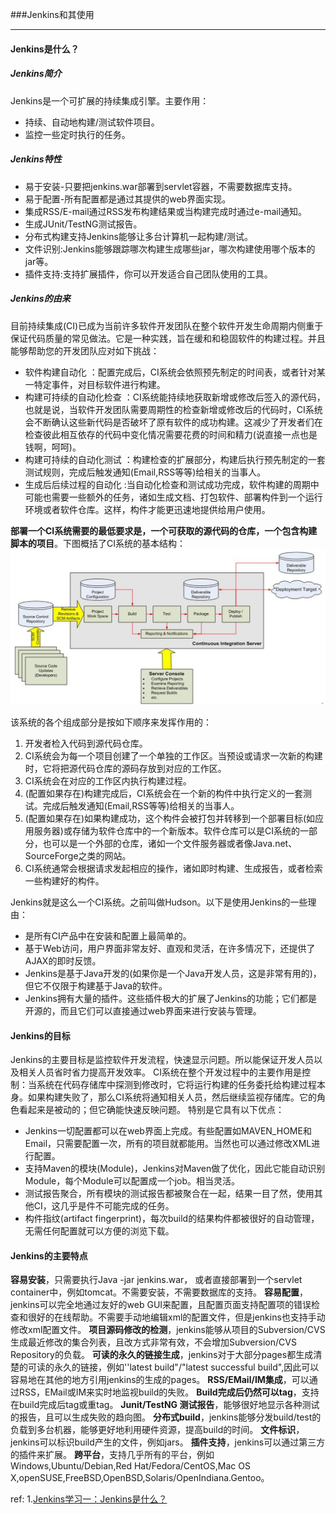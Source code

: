 
###Jenkins和其使用
***

####  Jenkins是什么？

##### Jenkins简介
Jenkins是一个可扩展的持续集成引擎。主要作用：
- 持续、自动地构建/测试软件项目。
- 监控一些定时执行的任务。

##### Jenkins特性
- 易于安装-只要把jenkins.war部署到servlet容器，不需要数据库支持。
- 易于配置-所有配置都是通过其提供的web界面实现。
- 集成RSS/E-mail通过RSS发布构建结果或当构建完成时通过e-mail通知。
- 生成JUnit/TestNG测试报告。
- 分布式构建支持Jenkins能够让多台计算机一起构建/测试。
- 文件识别:Jenkins能够跟踪哪次构建生成哪些jar，哪次构建使用哪个版本的jar等。
- 插件支持:支持扩展插件，你可以开发适合自己团队使用的工具。

##### Jenkins的由来
目前持续集成(CI)已成为当前许多软件开发团队在整个软件开发生命周期内侧重于保证代码质量的常见做法。它是一种实践，旨在缓和和稳固软件的构建过程。并且能够帮助您的开发团队应对如下挑战：
- 软件构建自动化 ：配置完成后，CI系统会依照预先制定的时间表，或者针对某一特定事件，对目标软件进行构建。
- 构建可持续的自动化检查 ：CI系统能持续地获取新增或修改后签入的源代码，也就是说，当软件开发团队需要周期性的检查新增或修改后的代码时，CI系统会不断确认这些新代码是否破坏了原有软件的成功构建。这减少了开发者们在检查彼此相互依存的代码中变化情况需要花费的时间和精力(说直接一点也是钱啊，呵呵)。
- 构建可持续的自动化测试 ：构建检查的扩展部分，构建后执行预先制定的一套测试规则，完成后触发通知(Email,RSS等等)给相关的当事人。
- 生成后后续过程的自动化 :当自动化检查和测试成功完成，软件构建的周期中可能也需要一些额外的任务，诸如生成文档、打包软件、部署构件到一个运行环境或者软件仓库。这样，构件才能更迅速地提供给用户使用。

**部署一个CI系统需要的最低要求是，一个可获取的源代码的仓库，一个包含构建脚本的项目**。下图概括了CI系统的基本结构：
![jenkins](../images/jenkins.jpg)

该系统的各个组成部分是按如下顺序来发挥作用的：
1. 开发者检入代码到源代码仓库。
2. CI系统会为每一个项目创建了一个单独的工作区。当预设或请求一次新的构建时，它将把源代码仓库的源码存放到对应的工作区。
3. CI系统会在对应的工作区内执行构建过程。
4. (配置如果存在)构建完成后，CI系统会在一个新的构件中执行定义的一套测试。完成后触发通知(Email,RSS等等)给相关的当事人。
5. (配置如果存在)如果构建成功，这个构件会被打包并转移到一个部署目标(如应用服务器)或存储为软件仓库中的一个新版本。软件仓库可以是CI系统的一部分，也可以是一个外部的仓库，诸如一个文件服务器或者像Java.net、 SourceForge之类的网站。
6. CI系统通常会根据请求发起相应的操作，诸如即时构建、生成报告，或者检索一些构建好的构件。

Jenkins就是这么一个CI系统。之前叫做Hudson。以下是使用Jenkins的一些理由：
- 是所有CI产品中在安装和配置上最简单的。
- 基于Web访问，用户界面非常友好、直观和灵活，在许多情况下，还提供了AJAX的即时反馈。
- Jenkins是基于Java开发的(如果你是一个Java开发人员，这是非常有用的)，但它不仅限于构建基于Java的软件。
- Jenkins拥有大量的插件。这些插件极大的扩展了Jenkins的功能；它们都是开源的，而且它们可以直接通过web界面来进行安装与管理。



#### Jenkins的目标
Jenkins的主要目标是监控软件开发流程，快速显示问题。所以能保证开发人员以及相关人员省时省力提高开发效率。
CI系统在整个开发过程中的主要作用是控制：当系统在代码存储库中探测到修改时，它将运行构建的任务委托给构建过程本身。如果构建失败了，那么CI系统将通知相关人员，然后继续监视存储库。它的角色看起来是被动的；但它确能快速反映问题。
特别是它具有以下优点：
- Jenkins一切配置都可以在web界面上完成。有些配置如MAVEN_HOME和Email，只需要配置一次，所有的项目就都能用。当然也可以通过修改XML进行配置。
- 支持Maven的模块(Module)，Jenkins对Maven做了优化，因此它能自动识别Module，每个Module可以配置成一个job。相当灵活。
- 测试报告聚合，所有模块的测试报告都被聚合在一起，结果一目了然，使用其他CI，这几乎是件不可能完成的任务。
- 构件指纹(artifact fingerprint)，每次build的结果构件都被很好的自动管理，无需任何配置就可以方便的浏览下载。



#### Jenkins的主要特点
**容易安装**，只需要执行Java -jar jenkins.war， 或者直接部署到一个servlet container中，例如tomcat。不需要安装，不需要数据库的支持。
**容易配置**，jenkins可以完全地通过友好的web GUI来配置，且配置页面支持配置项的错误检查和很好的在线帮助。不需要手动地编辑xml的配置文件，但是jenkins也支持手动修改xml配置文件。
**项目源码修改的检测**，jenkins能够从项目的Subversion/CVS生成最近修改的集合列表，且改方式非常有效，不会增加Subversion/CVS Repository的负载。
**可读的永久的链接生成**，jenkins对于大部分pages都生成清楚的可读的永久的链接，例如''latest build"/"latest successful build",因此可以容易地在其他的地方引用jenkins的生成的pages。
**RSS/EMail/IM集成**，可以通过RSS，EMail或IM来实时地监视build的失败。
**Build完成后仍然可以tag**，支持在build完成后tag或重tag。
**Junit/TestNG 测试报告**，能够很好地显示各种测试的报告，且可以生成失败的趋向图。
**分布式build**，jenkins能够分发build/test的负载到多台机器，能够更好地利用硬件资源，提高build的时间。
**文件标识**，jenkins可以标识build产生的文件，例如jars。
**插件支持**，jenkins可以通过第三方的插件来扩展。
**跨平台**，支持几乎所有的平台，例如Windows,Ubuntu/Debian,Red Hat/Fedora/CentOS,Mac OS X,openSUSE,FreeBSD,OpenBSD,Solaris/OpenIndiana.Gentoo。



ref:
1.[Jenkins学习一：Jenkins是什么？](https://www.cnblogs.com/yangxia-test/p/4354213.html)

